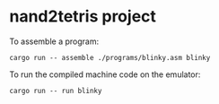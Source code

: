 # nand2tetris project

To assemble a program:

```
cargo run -- assemble ./programs/blinky.asm blinky
```

To run the compiled machine code on the emulator:

```
cargo run -- run blinky
```
